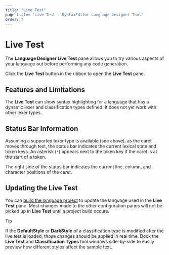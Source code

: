 ```yaml
---
title: "Live Test"
page-title: "Live Test - SyntaxEditor Language Designer Tool"
order: 7
---
```

# Live Test

The **Language Designer Live Test** pane allows you to try various aspects of your language out before performing any code generation.

Click the **Live Test** button in the ribbon to open the **Live Test** pane.

## Features and Limitations

The **Live Test** can show syntax highlighting for a language that has a dynamic lexer and classification types defined.  It does not yet work with other lexer types.

## Status Bar Information

Assuming a supported lexer type is available (see above), as the caret moves through text, the status bar indicates the current lexical state and token keys.  An asterisk (`*`) appears next to the token key if the caret is at the start of a token.

The right side of the status bar indicates the current line, column, and character positions of the caret.

## Updating the Live Test

You can [build the language project](building-a-project.md) to update the language used in the **Live Test** pane.  Most changes made to the other configuration panes will not be picked up in **Live Test** until a project build occurs.

> [!TIP]
> If the **DefaultStyle** or **DarkStyle** of a classification type is modified after the live test is loaded, those changes should be applied in real time.  Dock the **Live Test** and **Classification Types** tool windows side-by-side to easily preview how different styles affect the sample text.
